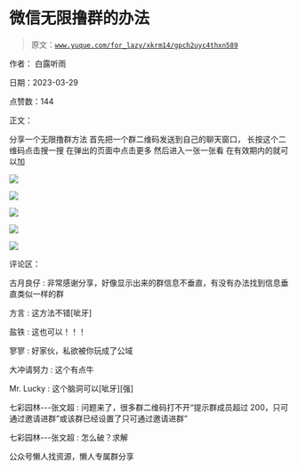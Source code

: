 # 微信无限撸群的办法

> 原文：[`www.yuque.com/for_lazy/xkrm14/gpch2uyc4thxn589`](https://www.yuque.com/for_lazy/xkrm14/gpch2uyc4thxn589)

作者： 白露听雨

日期：2023-03-29

点赞数：144

正文：

分享一个无限撸群方法 首先把一个群二维码发送到自己的聊天窗口， 长按这个二维码点击搜一搜 在弹出的页面中点击更多 然后进入一张一张看 在有效期内的就可以加

![](img/93b5ced2c34da1e28c93fae118288b57.png)  

![](img/7637d02ef0b61b20a60f13703192ae73.png)  

![](img/66b30ed28ceb1585cee06cb0c2033de0.png)  

![](img/a973282c1db8de8b497cf57b1d18aa8c.png)  

![](img/75071fd0edc940dd5f40cdb2e14d58d3.png)  

评论区：

古月良仔 : 非常感谢分享，好像显示出来的群信息不垂直，有没有办法找到信息垂直类似一样的群

方言 : 这方法不错[呲牙]

盐铁 : 这也可以！！！

寥寥 : 好家伙，私欲被你玩成了公域

大冲请努力 : 这个有点牛

Mr. Lucky : 这个脑洞可以[呲牙][强]

七彩园林---张文超 : 问题来了，很多群二维码打不开“提示群成员超过 200，只可通过邀请进群”或该群已经设置了只可通过邀请进群”

七彩园林---张文超 : 怎么破？求解

公众号懒人找资源，懒人专属群分享

